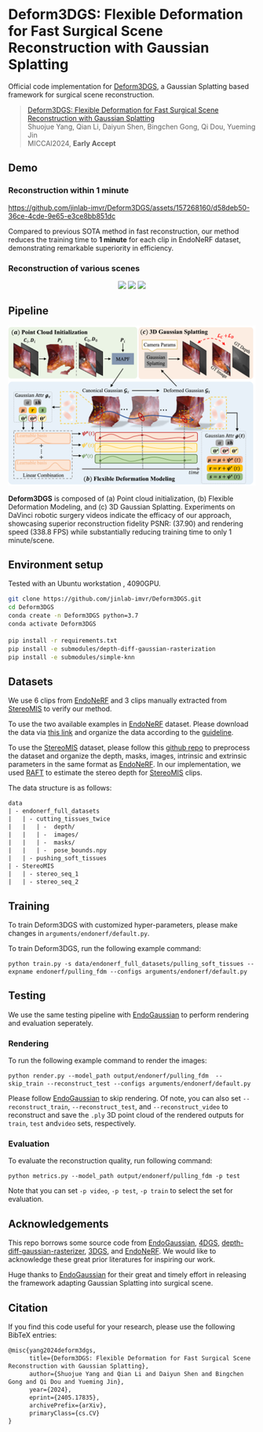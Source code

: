 # Deform3DGS: Flexible Deformation for Fast Surgical Scene Reconstruction with Gaussian Splatting

Official code implementation for [Deform3DGS](https://arxiv.org/abs/2405.17835), a Gaussian Splatting based framework for surgical scene reconstruction.

<!--### [Project Page]() -->
> [Deform3DGS: Flexible Deformation for Fast Surgical Scene Reconstruction with Gaussian Splatting](https://arxiv.org/abs/2405.17835) \
> Shuojue Yang, Qian Li, Daiyun Shen, Bingchen Gong, Qi Dou, Yueming Jin \
> MICCAI2024, **Early Accept**

## Demo
### Reconstruction within 1 minute

https://github.com/jinlab-imvr/Deform3DGS/assets/157268160/d58deb50-36ce-4cde-9e65-e3ce8bb851dc

Compared to previous SOTA method in fast reconstruction, our method reduces the training time to **1 minute** for each clip in EndoNeRF dataset, demonstrating remarkable superiority in efficiency.

### Reconstruction of various scenes
<p align="center">
  <img src="assets/demo_traction.gif" width="200" />
  <img src="assets/demo_cutting.gif" width="200" />
  <img src="assets/demo_pushing.gif" width="200" />
</p>

## Pipeline
<!--![](assets/overview.png)-->
<p align="center">
  <img src="assets/overview.png" width="700" />
</p>

**Deform3DGS** is composed of (a) Point cloud initialization, (b) Flexible Deformation Modeling, and (c) 3D Gaussian Splatting. Experiments on DaVinci robotic surgery videos indicate the efficacy of our approach, showcasing superior reconstruction fidelity PSNR: (37.90) and rendering speed (338.8 FPS) while substantially reducing training time to only 1 minute/scene.

<!--## Visual Results
<p align="center">
  <img src="assets/visual_results.png" width="700" />
</p>-->

## Environment setup
Tested with an Ubuntu workstation  , 4090GPU.

```bash
git clone https://github.com/jinlab-imvr/Deform3DGS.git
cd Deform3DGS
conda create -n Deform3DGS python=3.7 
conda activate Deform3DGS

pip install -r requirements.txt
pip install -e submodules/depth-diff-gaussian-rasterization
pip install -e submodules/simple-knn
```

## Datasets
We use 6 clips from [EndoNeRF](https://github.com/med-air/EndoNeRF) and 3 clips manually extracted from [StereoMIS](https://zenodo.org/records/7727692) to verify our method. 

To use the two available examples in [EndoNeRF](https://github.com/med-air/EndoNeRF) dataset. Please download the data via [this link](https://forms.gle/1VAqDJTEgZduD6157) and organize the data according to the [guideline](https://github.com/med-air/EndoNeRF.git).

To use the [StereoMIS](https://zenodo.org/records/7727692) dataset, please follow this [github repo](https://github.com/aimi-lab/robust-pose-estimatot.git) to preprocess the dataset and organize the depth, masks, images, intrinsic and extrinsic parameters in the same format as [EndoNeRF](https://github.com/med-air/EndoNeRF). In our implementation, we used [RAFT](https://github.com/princeton-vl/RAFT) to estimate the stereo depth for [StereoMIS](https://zenodo.org/records/7727692) clips.

The data structure is as follows:
```
data
| - endonerf_full_datasets
|   | - cutting_tissues_twice
|   |   | -  depth/
|   |   | -  images/
|   |   | -  masks/
|   |   | -  pose_bounds.npy 
|   | - pushing_soft_tissues
| - StereoMIS
|   | - stereo_seq_1
|   | - stereo_seq_2
```


## Training
To train Deform3DGS with customized hyper-parameters, please make changes in `arguments/endonerf/default.py`. 

To train Deform3DGS, run the following example command:
```
python train.py -s data/endonerf_full_datasets/pulling_soft_tissues --expname endonerf/pulling_fdm --configs arguments/endonerf/default.py 
```

## Testing
We use the same testing pipeline with [EndoGaussian](https://github.com/yifliu3/EndoGaussian/tree/master) to perform rendering and evaluation seperately.

### Rendering
To run the following example command to render the images:

```
python render.py --model_path output/endonerf/pulling_fdm  --skip_train --reconstruct_test --configs arguments/endonerf/default.py
```
Please follow [EndoGaussian](https://github.com/yifliu3/EndoGaussian/tree/master) to skip rendering. Of note, you can also set `--reconstruct_train`, `--reconstruct_test`, and `--reconstruct_video` to reconstruct and save the `.ply` 3D point cloud of the rendered outputs for  `train`, `test` and`video` sets, respectively.

### Evaluation
To evaluate the reconstruction quality, run following command:

```
python metrics.py --model_path output/endonerf/pulling_fdm -p test
```
Note that you can set `-p video`, `-p test`, `-p train` to select the set for evaluation.

## Acknowledgements
This repo borrows some source code from [EndoGaussian](https://github.com/yifliu3/EndoGaussian/tree/master), [4DGS](https://github.com/hustvl/4DGaussians), [depth-diff-gaussian-rasterizer](https://github.com/ingra14m/depth-diff-gaussian-rasterization), [3DGS](https://github.com/graphdeco-inria/gaussian-splatting), and [EndoNeRF](https://github.com/med-air/EndoNeRF). We would like to acknowledge these great prior literatures for inspiring our work.

Huge thanks to [EndoGaussian](https://github.com/yifliu3/EndoGaussian/tree/master) for their great and timely effort in releasing the framework adapting Gaussian Splatting into surgical scene.

## Citation

If you find this code useful for your research, please use the following BibTeX entries:

```
@misc{yang2024deform3dgs,
      title={Deform3DGS: Flexible Deformation for Fast Surgical Scene Reconstruction with Gaussian Splatting}, 
      author={Shuojue Yang and Qian Li and Daiyun Shen and Bingchen Gong and Qi Dou and Yueming Jin},
      year={2024},
      eprint={2405.17835},
      archivePrefix={arXiv},
      primaryClass={cs.CV}
}

```
